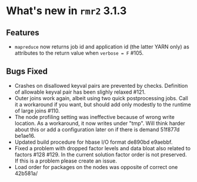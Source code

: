 # What's new in `rmr2` 3.1.3

## Features

* `mapreduce` now returns job id and application id (the latter YARN only) as attributes to the return value when `verbose = F` #105.

## Bugs Fixed

* Crashes on disallowed keyval pairs are prevented by checks. Definition of allowable keyval pair has been slighly relaxed #121.
* Outer joins work again, albeit using two quick postprocessing jobs. Call it a workaround if you want, but should add only modestly to the runtime of large joins #110.
* The node profiling setting was ineffective because of wrong write location. As a workaround, it now writes under "tmp". Will think harder about this or add a configuration later on if there is demand 51f877d be1ae16.
* Updated build procedure for hbase I/O format de890bd e9aebbf.
* Fixed a problem with dropped factor levels and data bloat also related to factors #128 #129. In the current solution factor order is not preserved. If this is a problem please create an issue.
* Load order for packages on the nodes was opposite of correct one 42b581a/
